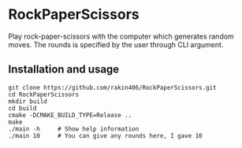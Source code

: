 # RockPaperScissors
Play rock-paper-scissors with the computer which generates random moves. The
rounds is specified by the user through CLI argument.

## Installation and usage
```shell
git clone https://github.com/rakin406/RockPaperScissors.git
cd RockPaperScissors
mkdir build
cd build
cmake -DCMAKE_BUILD_TYPE=Release ..
make
./main -h     # Show help information
./main 10     # You can give any rounds here, I gave 10
```
